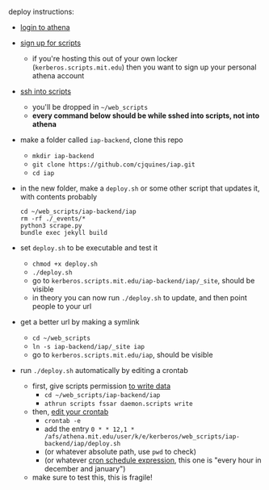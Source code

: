 deploy instructions:

- [login to athena](https://sipb.mit.edu/doc/using-athena/)
- [sign up for scripts](https://scripts.mit.edu/web/)
  - if you're hosting this out of your own locker (`kerberos.scripts.mit.edu`) then you want to sign up your personal athena account
- [ssh into scripts](https://scripts.mit.edu/faq/41/can-i-ssh-to-scripts.mit.edu-to-test-my-scripts)
  - you'll be dropped in `~/web_scripts`
  - **every command below should be while sshed into scripts, not into athena**
- make a folder called `iap-backend`, clone this repo
  - `mkdir iap-backend`
  - `git clone https://github.com/cjquines/iap.git`
  - `cd iap`
- in the new folder, make a `deploy.sh` or some other script that updates it, with contents probably

  ```
  cd ~/web_scripts/iap-backend/iap
  rm -rf ./_events/*
  python3 scrape.py
  bundle exec jekyll build
  ```
- set `deploy.sh` to be executable and test it
  - `chmod +x deploy.sh`
  - `./deploy.sh`
  - go to `kerberos.scripts.mit.edu/iap-backend/iap/_site`, should be visible
  - in theory you can now run `./deploy.sh` to update, and then point people to your url
- get a better url by making a symlink
  - `cd ~/web_scripts`
  - `ln -s iap-backend/iap/_site iap`
  - go to `kerberos.scripts.mit.edu/iap`, should be visible
- run `./deploy.sh` automatically by editing a crontab
  - first, give scripts permission [to write data](https://scripts.mit.edu/faq/31/can-my-scripts-write-data-somewhere)
    - `cd ~/web_scripts/iap-backend/iap`
    - `athrun scripts fssar daemon.scripts write`
  - then, [edit your crontab](https://scripts.mit.edu/faq/30/how-do-i-list-my-current-crontab-how-do-i-remove-my-crontab)
    - `crontab -e`
    - add the entry `0 * * 12,1 * /afs/athena.mit.edu/user/k/e/kerberos/web_scripts/iap-backend/iap/deploy.sh`
    - (or whatever absolute path, use `pwd` to check)
    - (or whatever [cron schedule expression](https://crontab.guru/), this one is "every hour in december and january")
  - make sure to test this, this is fragile!
